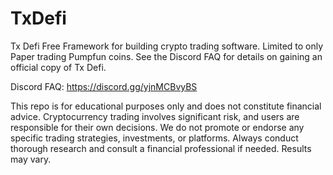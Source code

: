 # TxDefi
Tx Defi Free Framework for building crypto trading software. Limited to only Paper trading Pumpfun coins. See the Discord FAQ for details on gaining an official copy of Tx Defi.

Discord FAQ: https://discord.gg/yjnMCBvyBS

This repo is for educational purposes only and does not constitute financial advice. Cryptocurrency trading involves significant risk, and users are responsible for their own decisions. We do not promote or endorse any specific trading strategies, investments, or platforms. Always conduct thorough research and consult a financial professional if needed. Results may vary.
